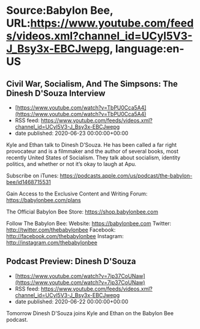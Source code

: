 # Source:Babylon Bee, URL:https://www.youtube.com/feeds/videos.xml?channel_id=UCyl5V3-J_Bsy3x-EBCJwepg, language:en-US

## Civil War, Socialism, And The Simpsons: The Dinesh D'Souza Interview
 - [https://www.youtube.com/watch?v=TbPU0Cca5A4](https://www.youtube.com/watch?v=TbPU0Cca5A4)
 - RSS feed: https://www.youtube.com/feeds/videos.xml?channel_id=UCyl5V3-J_Bsy3x-EBCJwepg
 - date published: 2020-06-23 00:00:00+00:00

Kyle and Ethan talk to Dinesh D’Souza. He has been called a far right provocateur and is a filmmaker and the author of several books, most recently United States of Socialism. They talk about socialism, identity politics, and whether or not it’s okay to laugh at Apu.

Subscribe on iTunes: https://podcasts.apple.com/us/podcast/the-babylon-bee/id1468715531

Gain Access to the Exclusive Content and Writing Forum: https://babylonbee.com/plans

The Official Babylon Bee Store: https://shop.babylonbee.com

Follow The Babylon Bee:
Website: https://babylonbee.com
Twitter: http://twitter.com/thebabylonbee
Facebook: http://facebook.com/thebabylonbee
Instagram: http://instagram.com/thebabylonbee

## Podcast Preview: Dinesh D'Souza
 - [https://www.youtube.com/watch?v=7ip37CoUNaw](https://www.youtube.com/watch?v=7ip37CoUNaw)
 - RSS feed: https://www.youtube.com/feeds/videos.xml?channel_id=UCyl5V3-J_Bsy3x-EBCJwepg
 - date published: 2020-06-22 00:00:00+00:00

Tomorrow Dinesh D'Souza joins Kyle and Ethan on the Babylon Bee podcast.

